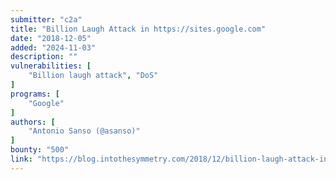 ```yaml
---
submitter: "c2a"
title: "Billion Laugh Attack in https://sites.google.com"
date: "2018-12-05"
added: "2024-11-03"
description: ""
vulnerabilities: [
    "Billion laugh attack", "DoS"
]
programs: [
    "Google"
]
authors: [
    "Antonio Sanso (@asanso)"
]
bounty: "500"
link: "https://blog.intothesymmetry.com/2018/12/billion-laugh-attack-in.html"
---
```




